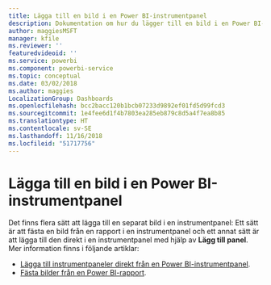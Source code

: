 ```yaml
---
title: Lägga till en bild i en Power BI-instrumentpanel
description: Dokumentation om hur du lägger till en bild i en Power BI-instrumentpanel.
author: maggiesMSFT
manager: kfile
ms.reviewer: ''
featuredvideoid: ''
ms.service: powerbi
ms.component: powerbi-service
ms.topic: conceptual
ms.date: 03/02/2018
ms.author: maggies
LocalizationGroup: Dashboards
ms.openlocfilehash: bcc2bacc120b1bcb07233d9892ef01fd5d99fcd3
ms.sourcegitcommit: 1e4fee6d1f4b7803ea285eb879c8d5a4f7ea8b85
ms.translationtype: HT
ms.contentlocale: sv-SE
ms.lasthandoff: 11/16/2018
ms.locfileid: "51717756"
---
```

# <a name="add-an-image-to-a-power-bi-dashboard"></a>Lägga till en bild i en Power BI-instrumentpanel
Det finns flera sätt att lägga till en separat bild i en instrumentpanel: Ett sätt är att fästa en bild från en rapport i en instrumentpanel och ett annat sätt är att lägga till den direkt i en instrumentpanel med hjälp av **Lägg till panel**.  Mer information finns i följande artiklar:

* [Lägga till instrumentpaneler direkt från en Power BI-instrumentpanel](service-dashboard-add-widget.md).
* [Fästa bilder från en Power BI-rapport](service-dashboard-pin-tile-from-report.md).

